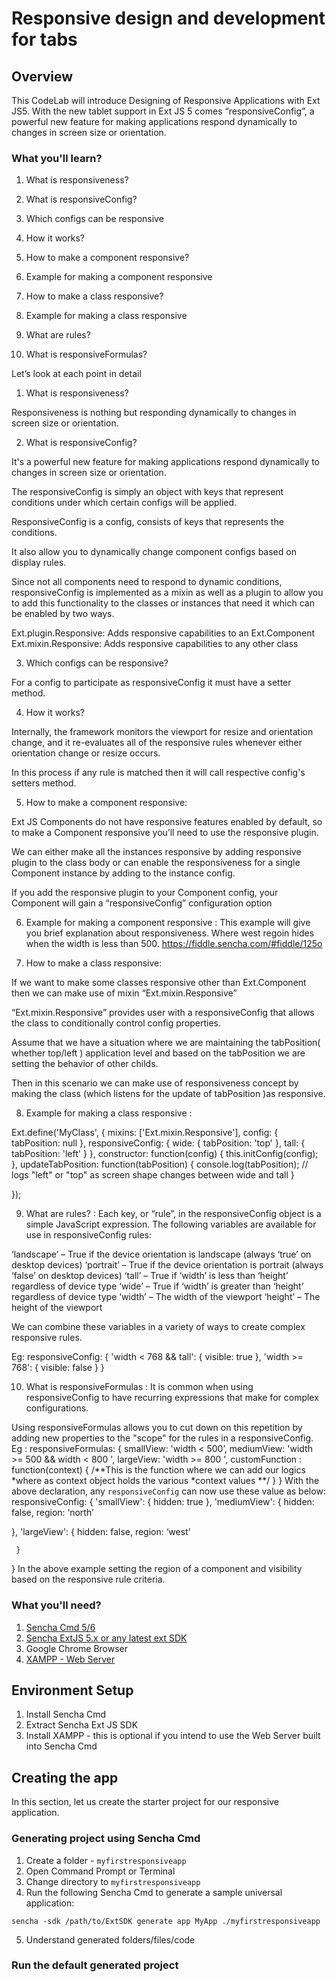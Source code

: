 # Responsive design and development for tabs

## Overview
This CodeLab will introduce Designing of Responsive Applications with Ext JS5. With the new tablet support in Ext JS 5 comes “responsiveConfig”, a powerful new feature for making applications respond dynamically to changes in screen size or orientation.

### What you'll learn?
1. What is responsiveness?

2. What is responsiveConfig?

3. Which configs can be responsive

4. How it works?

5. How to make a component responsive?

6. Example for making a component responsive

7. How to make a class responsive?

8. Example for making a class responsive

9. What are rules?

10. What is responsiveFormulas?

Let’s look at each point in detail

1. What is responsiveness?

Responsiveness is nothing but responding dynamically to changes in screen size or orientation.

2. What is responsiveConfig?

	
It's a powerful new feature for making applications respond dynamically to changes in screen size or orientation.

The responsiveConfig is simply an object with keys that represent conditions under which certain configs will be applied.

ResponsiveConfig is a config, consists of keys that represents the conditions.

It also allow you to dynamically change component configs based on display rules.

Since not all components need to respond to dynamic conditions, responsiveConfig is implemented as a mixin as well as a plugin to allow you to add this functionality to the classes or instances that need it which can be enabled by two ways.

Ext.plugin.Responsive:  Adds responsive capabilities to an Ext.Component
Ext.mixin.Responsive: Adds responsive capabilities to any other class

3. Which configs can be responsive?

For a config to participate as responsiveConfig it must have a setter method.

4. How it works?

Internally, the framework monitors the viewport for resize and orientation change,
and it re-evaluates all of the responsive rules whenever either orientation change or resize occurs.


In this process if any rule is matched then it will call respective config's setters method.



5. How to make a component responsive:

Ext JS Components do not have responsive features enabled by default, so to make a Component responsive you’ll need to use the responsive plugin.

We can either make all the instances responsive by adding responsive plugin to the class body
or can enable the responsiveness for a single Component instance by adding to the instance config.

If you add the responsive plugin to your Component config, your Component will gain a “responsiveConfig” configuration option


6. Example for making a component responsive :
This example will give you brief explanation about responsiveness.
Where west regoin hides when the width is less than 500.
https://fiddle.sencha.com/#fiddle/125o



7. How to make a class responsive:

If we want to make some classes responsive other than Ext.Component then we can make use of mixin “Ext.mixin.Responsive”

“Ext.mixin.Responsive” provides user with a responsiveConfig that allows the class to conditionally control config properties.

Assume that we have a situation where we are maintaining the tabPosition( whether top/left ) application level and based on the tabPosition we are setting the behavior of other childs.


Then in this scenario we can make use of responsiveness concept by making the class (which listens for the update of  tabPosition )as responsive. 

8. Example for making a class responsive :

Ext.define('MyClass', {
        mixins: ['Ext.mixin.Responsive'],
        config: {
                tabPosition: null
        },
        responsiveConfig: {
                wide: {
                        tabPosition: 'top'
                },
                tall: {
                        tabPosition: 'left'
                }
        },
        constructor: function(config) {
                this.initConfig(config);
        },
        updateTabPosition: function(tabPosition) {
                console.log(tabPosition); // logs "left" or "top" as screen shape changes between wide and tall
        }

});


9. What are rules? :
Each key, or “rule”, in the responsiveConfig object is a simple JavaScript expression. 
The following variables are available for use in responsiveConfig rules:


‘landscape’ – True if the device orientation is landscape (always ‘true’ on desktop devices)
‘portrait’ – True if the device orientation is portrait (always ‘false’ on desktop devices)
‘tall’ – True if ‘width’ is less than ‘height’ regardless of device type
‘wide’ – True if ‘width’ is greater than ‘height’ regardless of device type
‘width’ – The width of the viewport
‘height’ – The height of the viewport

We can combine these variables in a variety of ways to create complex responsive rules.


Eg:
responsiveConfig: {
        'width < 768 && tall': {
                visible: true
        },
        'width >= 768': {
                visible: false
        }
}
   
10. What is responsiveFormulas :
 It is common when using responsiveConfig to have recurring expressions that make for complex configurations. 

Using responsiveFormulas allows you to cut down on this repetition by adding new properties to the "scope" for the rules in a responsiveConfig.
Eg :
  responsiveFormulas: {
            smallView: 'width < 500’,
			mediumView: 'width >= 500 && width < 800 ',
			largeView: 'width >= 800 ',
			customFunction : function(context) {
			/**This is the function where we can add our logics
                  *where as context object holds  the various
 *context values
                 **/
 			}
  		}
      With the above declaration, any `responsiveConfig` can now use these value as below:
responsiveConfig: {
        'smallView': {
                hidden: true
        },
        'mediumView': {
                hidden: false,
	     region: ‘north’

   },
   'largeView': {
         hidden: false,
	     region: ‘west’

     }

}
In the above example setting the region of a component and visibility based on the responsive rule criteria.     
  

### What you'll need?
1. [Sencha Cmd 5/6](https://www.sencha.com/products/sencha-cmd/)
2. [Sencha ExtJS 5.x or any latest ext SDK](https://www.sencha.com/products/extjs/#overview)
3. Google Chrome Browser
4. [XAMPP - Web Server](https://www.apachefriends.org/index.html)

## Environment Setup
1. Install Sencha Cmd
2. Extract Sencha Ext JS SDK
3. Install XAMPP - this is optional if you intend to use the Web Server built into Sencha Cmd

## Creating the app
In this section, let us create the starter project for our responsive application.

### Generating project using Sencha Cmd
1. Create a folder - `myfirstresponsiveapp`
2. Open Command Prompt or Terminal
3. Change directory to `myfirstresponsiveapp`
4. Run the following Sencha Cmd to generate a sample universal application:
```
sencha -sdk /path/to/ExtSDK generate app MyApp ./myfirstresponsiveapp
```
5. Understand generated folders/files/code

### Run the default generated project

